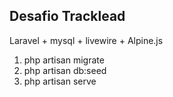 ## Desafio Tracklead

Laravel + mysql + livewire + Alpine.js

1. php artisan migrate
2. php artisan db:seed
3. php artisan serve
